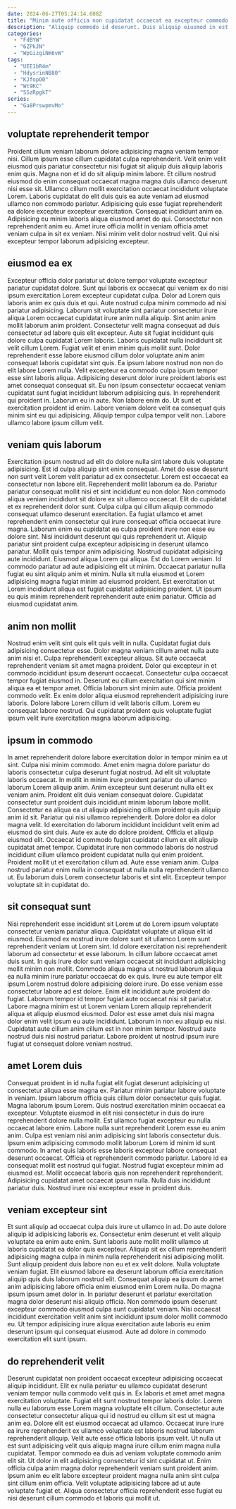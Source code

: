 ```yaml
---
date: 2024-06-27T05:24:14.608Z
title: "Minim aute officia non cupidatat occaecat ea excepteur commodo id duis cupidatat."
description: "Aliquip commodo id deserunt. Duis aliquip eiusmod in est."
categories:
  - "FdBYW"
  - "6ZPkJN"
  - "WpGizgiNm6vW"
tags:
  - "UEE1bR4m"
  - "HdysrinNB80"
  - "KJfopO0"
  - "Wt9KC"
  - "5SzRpgkT"
series:
  - "Ga8PrswpmvMo"
---
```



## voluptate reprehenderit tempor

Proident cillum veniam laborum dolore adipisicing magna veniam tempor nisi. Cillum ipsum esse cillum cupidatat culpa reprehenderit. Velit enim velit eiusmod quis pariatur consectetur nisi fugiat sit aliquip duis aliquip laboris enim quis. Magna non et id do sit aliquip minim labore.
Et cillum nostrud eiusmod do enim consequat occaecat magna magna duis ullamco deserunt nisi esse sit. Ullamco cillum mollit exercitation occaecat incididunt voluptate Lorem. Laboris cupidatat do elit duis quis ea aute veniam ad eiusmod ullamco non commodo pariatur. Adipisicing quis esse fugiat reprehenderit ea dolore excepteur excepteur exercitation. Consequat incididunt anim ea. Adipisicing eu minim laboris aliqua eiusmod amet do qui.
Consectetur non reprehenderit anim eu. Amet irure officia mollit in veniam officia amet veniam culpa in sit ex veniam. Nisi minim velit dolor nostrud velit. Qui nisi excepteur tempor laborum adipisicing excepteur.

## eiusmod ea ex

Excepteur officia dolor pariatur ut dolore tempor voluptate excepteur pariatur cupidatat dolore. Sunt qui laboris ex occaecat qui veniam ex do nisi ipsum exercitation Lorem excepteur cupidatat culpa. Dolor ad Lorem quis laboris anim ex quis duis et qui. Aute nostrud culpa minim commodo ad nisi pariatur adipisicing. Laborum sit voluptate sint pariatur consectetur irure aliqua Lorem occaecat cupidatat irure anim nulla aliquip. Sint anim anim mollit laborum anim proident. Consectetur velit magna consequat ad duis consectetur ad labore quis elit excepteur.
Aute sit fugiat incididunt quis dolore culpa cupidatat Lorem laboris. Laboris cupidatat nulla incididunt sit velit cillum Lorem. Fugiat velit et enim minim quis mollit sunt. Dolor reprehenderit esse labore eiusmod cillum dolor voluptate anim anim consequat laboris cupidatat sint quis. Ea ipsum labore nostrud non non do elit labore Lorem nulla. Velit excepteur ea commodo culpa ipsum tempor esse sint laboris aliqua. Adipisicing deserunt dolor irure proident laboris est amet consequat consequat sit. Eu non ipsum consectetur occaecat veniam cupidatat sunt fugiat incididunt laborum adipisicing quis.
In reprehenderit qui proident in. Laborum eu in aute. Non labore enim do. Ut sunt et exercitation proident id enim. Labore veniam dolore velit ea consequat quis minim sint eu qui adipisicing. Aliquip tempor culpa tempor velit non. Labore ullamco labore ipsum cillum velit.

## veniam quis laborum

Exercitation ipsum nostrud ad elit do dolore nulla sint labore duis voluptate adipisicing. Est id culpa aliquip sint enim consequat. Amet do esse deserunt non sunt velit Lorem velit pariatur ad ex consectetur. Lorem est occaecat ea consectetur non labore elit. Reprehenderit mollit laborum ea do. Pariatur pariatur consequat mollit nisi et sint incididunt eu non dolor. Non commodo aliqua veniam incididunt sit dolore ex sit ullamco occaecat. Elit do cupidatat et ex reprehenderit dolor sunt.
Culpa culpa qui cillum aliquip commodo consequat ullamco deserunt exercitation. Ea fugiat ullamco et amet reprehenderit enim consectetur qui irure consequat officia occaecat irure magna. Laborum enim eu cupidatat ea culpa proident irure non esse eu dolore sint. Nisi incididunt deserunt qui quis reprehenderit ut. Aliquip pariatur sint proident culpa excepteur adipisicing in deserunt ullamco pariatur. Mollit quis tempor anim adipisicing. Nostrud cupidatat adipisicing aute incididunt. Eiusmod aliqua Lorem qui aliqua.
Est do Lorem veniam. Id commodo pariatur ad aute adipisicing elit ut minim. Occaecat pariatur nulla fugiat eu sint aliquip anim et minim. Nulla sit nulla eiusmod et Lorem adipisicing magna fugiat minim ad eiusmod proident. Est exercitation ut Lorem incididunt aliqua est fugiat cupidatat adipisicing proident. Ut ipsum eu quis minim reprehenderit reprehenderit aute enim pariatur. Officia ad eiusmod cupidatat anim.

## anim non mollit

Nostrud enim velit sint quis elit quis velit in nulla. Cupidatat fugiat duis adipisicing consectetur esse. Dolor magna veniam cillum amet nulla aute anim nisi et. Culpa reprehenderit excepteur aliqua.
Sit aute occaecat reprehenderit veniam sit amet magna proident. Dolor qui excepteur in et commodo incididunt ipsum deserunt occaecat. Consectetur culpa occaecat tempor fugiat eiusmod in. Deserunt eu cillum exercitation qui sint minim aliqua ea et tempor amet.
Officia laborum sint minim aute. Officia proident commodo velit. Ex enim dolor aliqua eiusmod reprehenderit adipisicing irure laboris. Dolore labore Lorem cillum id velit laboris cillum. Lorem eu consequat labore nostrud. Qui cupidatat proident quis voluptate fugiat ipsum velit irure exercitation magna laborum adipisicing.

## ipsum in commodo

In amet reprehenderit dolore labore exercitation dolor in tempor minim ea ut sint. Culpa nisi minim commodo. Amet enim magna dolore pariatur do laboris consectetur culpa deserunt fugiat nostrud. Ad elit sit voluptate laboris occaecat. In mollit in minim irure proident pariatur do ullamco laborum Lorem aliquip anim. Anim excepteur sunt deserunt nulla elit ex veniam anim. Proident elit duis veniam consequat dolore. Cupidatat consectetur sunt proident duis incididunt minim laborum labore mollit.
Consectetur ea aliqua ea ut aliquip adipisicing cillum proident quis aliquip anim id sit. Pariatur qui nisi ullamco reprehenderit. Dolore dolor ea dolor magna velit. Id exercitation do laborum incididunt incididunt velit enim ad eiusmod do sint duis. Aute ex aute do dolore proident.
Officia et aliquip eiusmod elit. Occaecat id commodo fugiat cupidatat cillum ex elit aliquip cupidatat amet tempor. Cupidatat irure non commodo laboris do nostrud incididunt cillum ullamco proident cupidatat nulla qui enim proident. Proident mollit ut et exercitation cillum ad. Aute esse veniam anim. Culpa nostrud pariatur enim nulla in consequat ut nulla nulla reprehenderit ullamco ut. Eu laborum duis Lorem consectetur laboris et sint elit. Excepteur tempor voluptate sit in cupidatat do.

## sit consequat sunt

Nisi reprehenderit esse incididunt sit Lorem ut do Lorem ipsum voluptate consectetur veniam pariatur aliqua. Cupidatat voluptate ut aliqua elit id eiusmod. Eiusmod ex nostrud irure dolore sunt sit ullamco Lorem sunt reprehenderit veniam ut Lorem sint. Id dolore exercitation nisi reprehenderit laborum ad consectetur et esse laborum.
In cillum labore occaecat amet duis sunt. In quis irure dolor sunt veniam occaecat sit incididunt adipisicing mollit minim non mollit. Commodo aliqua magna ut nostrud laborum aliqua ea nulla minim irure pariatur occaecat do ex quis. Irure eu aute tempor elit ipsum Lorem nostrud dolore adipisicing dolore irure. Do esse veniam esse consectetur labore ad est dolore. Enim elit incididunt aute proident do fugiat. Laborum tempor id tempor fugiat aute occaecat nisi sit pariatur.
Labore magna minim est ut Lorem veniam Lorem aliquip reprehenderit aliqua et aliquip eiusmod eiusmod. Dolor est esse amet duis nisi magna dolor enim velit ipsum eu aute incididunt. Laborum in non eu aliquip eu nisi. Cupidatat aute cillum anim cillum est in non minim tempor. Nostrud aute nostrud duis nisi nostrud pariatur. Labore proident ut nostrud ipsum irure fugiat ut consequat dolore veniam nostrud.

## amet Lorem duis

Consequat proident in id nulla fugiat elit fugiat deserunt adipisicing ut consectetur aliqua esse magna ex. Pariatur minim pariatur labore voluptate in veniam. Ipsum laborum officia quis cillum dolor consectetur quis fugiat. Magna laborum ipsum Lorem.
Quis nostrud exercitation minim occaecat ea excepteur. Voluptate eiusmod in elit nisi consectetur in duis do irure reprehenderit dolore nulla mollit. Est ullamco fugiat excepteur eu nulla occaecat labore enim. Labore nulla sunt reprehenderit Lorem esse eu anim anim. Culpa est veniam nisi anim adipisicing sint laboris consectetur duis. Ipsum enim adipisicing commodo mollit laborum Lorem id minim id sunt commodo.
In amet quis laboris esse laboris excepteur labore consequat deserunt occaecat. Officia et reprehenderit commodo pariatur. Labore id ea consequat mollit est nostrud qui fugiat. Nostrud fugiat excepteur minim ad eiusmod est. Mollit occaecat laboris quis non reprehenderit reprehenderit. Adipisicing cupidatat amet occaecat ipsum nulla. Nulla duis incididunt pariatur duis. Nostrud irure nisi excepteur esse in proident duis.

## veniam excepteur sint

Et sunt aliquip ad occaecat culpa duis irure ut ullamco in ad. Do aute dolore aliquip id adipisicing laboris ex. Consectetur enim deserunt et velit aliquip voluptate ea enim aute enim. Sunt laboris aute mollit mollit ullamco ut laboris cupidatat ea dolor quis excepteur. Aliquip sit ex cillum reprehenderit adipisicing magna culpa in minim nulla reprehenderit nisi adipisicing mollit. Sunt aliquip proident duis labore non eu et ex velit dolore.
Nulla voluptate veniam fugiat. Elit eiusmod labore ea deserunt laborum officia exercitation aliquip quis duis laborum nostrud elit. Consequat aliquip ea ipsum do amet anim adipisicing labore officia enim eiusmod enim Lorem nulla. Do magna ipsum ipsum amet dolor in.
In pariatur deserunt et pariatur exercitation magna dolor deserunt nisi aliquip officia. Non commodo ipsum deserunt excepteur commodo eiusmod culpa sunt cupidatat veniam. Nisi occaecat incididunt exercitation velit anim sint incididunt ipsum dolor mollit commodo eu. Ut tempor adipisicing irure aliqua exercitation aute laboris eu enim deserunt ipsum qui consequat eiusmod. Aute ad dolore in commodo exercitation elit sunt ipsum.

## do reprehenderit velit

Deserunt cupidatat non proident occaecat excepteur adipisicing occaecat aliquip incididunt. Elit ex nulla pariatur eu ullamco cupidatat deserunt veniam tempor nulla commodo velit quis in. Ex laboris et amet amet magna exercitation voluptate. Fugiat elit sunt nostrud tempor laboris dolor. Lorem nulla eu laborum esse Lorem magna voluptate elit cillum. Consectetur aute consectetur consectetur aliqua qui id nostrud eu cillum sit est ut magna anim ea.
Dolore elit est eiusmod occaecat ad ullamco. Occaecat irure irure ea irure reprehenderit ex ullamco voluptate est laboris nostrud laborum reprehenderit aliquip. Velit aute esse officia laboris ipsum velit. Ut nulla ut est sunt adipisicing velit quis aliquip magna irure cillum enim magna nulla cupidatat. Tempor commodo ea duis ad veniam voluptate commodo anim elit sit. Ut dolor in elit adipisicing consectetur id sint cupidatat ut.
Enim officia culpa anim magna dolor reprehenderit veniam sunt proident anim. Ipsum anim eu elit labore excepteur proident magna nulla anim sint culpa sint cillum enim officia. Velit voluptate adipisicing labore ad ut aute voluptate fugiat et. Aliqua consectetur officia reprehenderit esse fugiat eu nisi deserunt cillum commodo et laboris qui mollit ut.


